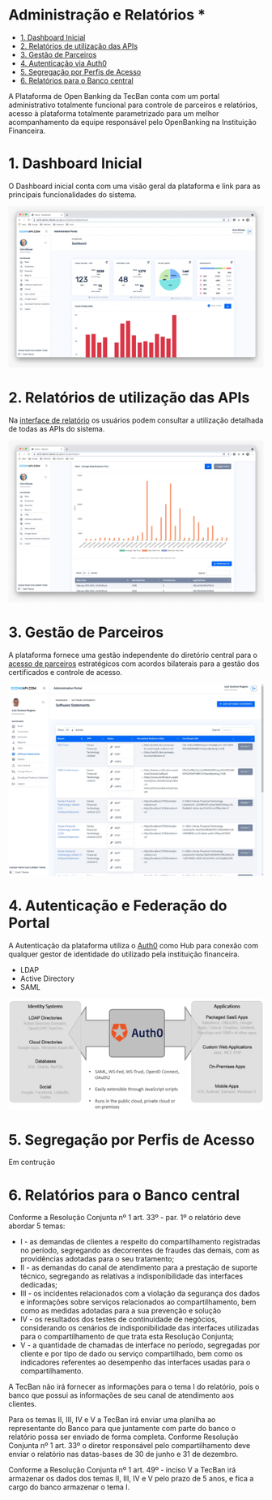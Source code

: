 # Administração e Relatórios *

- [1. Dashboard Inicial](#1-dashboard-inicial)
- [2. Relatórios de utilização das APIs](#2-relatórios-de-utilização-das-apis)
- [3. Gestão de Parceiros](#3-gestão-de-parceiros)
- [4. Autenticação via Auth0](#4-autenticação-e-federação-do-portal)
- [5. Segregação por Perfis de Acesso](#5-segregação-por-perfis-de-acesso)
- [6. Relatórios para o Banco central](#4)


A Plataforma de Open Banking da TecBan conta com um portal administrativo totalmente funcional para controle de parceiros e relatórios, acesso à plataforma totalmente parametrizado para um melhor acompanhamento da equipe responsável pelo OpenBanking na Instituição Financeira.

# 1. Dashboard Inicial
O Dashboard inicial conta com uma visão geral da plataforma e link para as principais funcionalidades do sistema.

![Dashboard](../images/imagem_20.jpg)

# 2. Relatórios de utilização das APIs

Na [interface de relatório](https://admin.dev.ozoneapi-br.com/perry/report/report) os usuários podem consultar a utilização detalhada de todas as APIs do sistema.

![Utilização API](../images/imagem_19.jpg)


# 3. Gestão de Parceiros

A plataforma fornece uma gestão independente do diretório central para o [acesso de parceiros](https://admin.dev.ozoneapi-br.com/perry/software-statement/software-statements) estratégicos com acordos bilaterais para a gestão dos certificados e controle de acesso.

![Gestão de Parceiros](../images/imagem_18.jpg)


# 4. Autenticação e Federação do Portal

A Autenticação da plataforma utiliza o [Auth0](https://auth0.com/authentication) como Hub para conexão com qualquer gestor de identidade do utilizado pela instituição financeira.
- LDAP
- Active Directory
- SAML

![Autenticação](../images/imagem_21.png)

# 5. Segregação por Perfis de Acesso

Em contrução

# 6. Relatórios para o Banco central

Conforme a Resolução Conjunta nº 1 art. 33º - par. 1º o relatório deve abordar 5 temas:

- I - as demandas de clientes a respeito do compartilhamento registradas no período, segregando as decorrentes de fraudes das demais, com as providências adotadas para o seu tratamento;
- II - as demandas do canal de atendimento para a prestação de suporte técnico, segregando as relativas a indisponibilidade das interfaces dedicadas; 
- III - os incidentes relacionados com a violação da segurança dos dados e informações sobre serviços relacionados ao compartilhamento, bem como as medidas adotadas para a sua prevenção e solução 
- IV - os resultados dos testes de continuidade de negócios, considerando os cenários de indisponibilidade das interfaces utilizadas para o compartilhamento de que trata esta Resolução Conjunta;
- V - a quantidade de chamadas de interface no período, segregadas por cliente e por tipo de dado ou serviço compartilhado, bem como os indicadores referentes ao desempenho das interfaces usadas para o compartilhamento.

A TecBan não irá fornecer as informações para o tema I do relatório, pois o banco que possui as informações de seu canal de atendimento aos clientes.

Para os temas II, III, IV e V a TecBan irá enviar uma planilha ao representante do Banco para que juntamente com parte do banco o relatório possa ser enviado de forma completa. Conforme Resolução Conjunta nº 1 art. 33º o diretor responsável pelo compartilhamento deve enviar o relatório nas datas-bases de 30 de junho e 31 de dezembro. 

Conforme a Resolução Conjunta nº 1 art. 49º - inciso V a TecBan irá armazenar os dados dos temas II, III, IV e V pelo prazo de 5 anos, e fica a cargo do banco armazenar o tema I.
